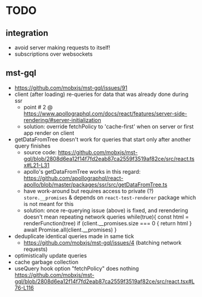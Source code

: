 # TODO

## integration
- avoid server making requests to itself!
- subscriptions over websockets

## mst-gql
- https://github.com/mobxjs/mst-gql/issues/91
- client (after loading) re-queries for data that was already done during ssr
    - point # 2 @ https://www.apollographql.com/docs/react/features/server-side-rendering/#server-initialization
    - solution: override fetchPolicy to 'cache-first' when on server or first app render on client
- getDataFromTree doesn't work for queries that start only after another query finishes
    - source code: https://github.com/mobxjs/mst-gql/blob/2808d6ea12f14f7fd2eab87ca2559f3519af82ce/src/react.tsx#L21-L31
    - apollo's getDataFromTree works in this regard: https://github.com/apollographql/react-apollo/blob/master/packages/ssr/src/getDataFromTree.ts
    - have work-around but requires access to private (?) `store.__promises` & depends on `react-test-renderer` package which is not meant for this
    - solution: once re-querying issue (above) is fixed, and rerendering doesn't mean repeating network queries
        while(true){
          const html = renderFunction(tree)
          if (client.__promises.size === 0 {
            return html
          }
          await Promise.all(client.__promises)
        }
- deduplicate identical queries made in same tick
    - https://github.com/mobxjs/mst-gql/issues/4 (batching network requests)
- optimistically update queries
- cache garbage collection
- useQuery hook option "fetchPolicy" does nothing https://github.com/mobxjs/mst-gql/blob/2808d6ea12f14f7fd2eab87ca2559f3519af82ce/src/react.tsx#L76-L116
